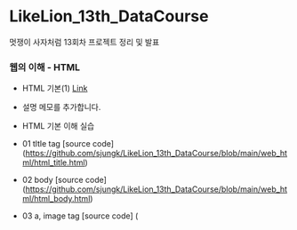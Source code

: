 # LikeLion_13th_DataCourse
멋쟁이 사자처럼 13회차 프로젝트 정리 및 발표


### 웹의 이해 - HTML
  * HTML 기본(1) [Link](https://git-scm.com/)
  * 설명 메모를 추가합니다.

  * HTML 기본 이해 실습
  * 01 tltle tag [source code] (https://github.com/sjungk/LikeLion_13th_DataCourse/blob/main/web_html/html_title.html)
  * 02 body [source code] (https://github.com/sjungk/LikeLion_13th_DataCourse/blob/main/web_html/html_body.html)
  * 03 a, image tag [source code] (
